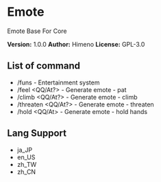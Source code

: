 # Emote

Emote Base For Core

**Version:** 1.0.0
**Author:** Himeno
**License:** GPL-3.0

## List of command

-   /funs - Entertainment system
-   /feel <QQ/At?> - Generate emote - pat
-   /climb <QQ/At?> - Generate emote - climb
-   /threaten <QQ/At?> - Generate emote - threaten
-   /hold <QQ/At> - Generate emote - hold hands

## Lang Support

-   ja_JP
-   en_US
-   zh_TW
-   zh_CN
